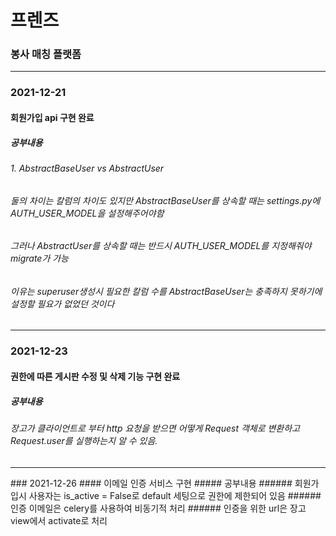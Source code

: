 # 프렌즈
### 봉사 매칭 플랫폼

<hr/>

### 2021-12-21
#### 회원가입 api 구현 완료
##### 공부내용
###### 1. AbstractBaseUser vs AbstractUser
###### 둘의 차이는 칼럼의 차이도 있지만 AbstractBaseUser를 상속할 때는 settings.py에 AUTH_USER_MODEL을 설정해주어야함
###### 그러나 AbstractUser를 상속할 때는 반드시 AUTH_USER_MODEL를 지정해줘야 migrate가 가능
###### 이유는 superuser생성시 필요한 칼럼 수를 AbstractBaseUser는 충족하지 못하기에 설정할 필요가 없었던 것이다

<hr/>

### 2021-12-23
#### 권한에 따른 게시판 수정 및 삭제 기능 구현 완료
##### 공부내용
###### 장고가 클라이언트로 부터 http 요청을 받으면 어떻게 Request 객체로 변환하고 Request.user를 실행하는지 알 수 있음.

<hr/>
### 2021-12-26
#### 이메일 인증 서비스 구현
##### 공부내용
###### 회원가입시 사용자는 is_active = False로 default 세팅으로 권한에 제한되어 있음
###### 인증 이메일은 celery를 사용하여 비동기적 처리
###### 인증을 위한 url은 장고 view에서 activate로 처리



